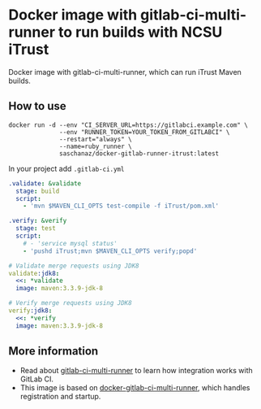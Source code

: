 # Docker image with gitlab-ci-multi-runner to run builds with NCSU iTrust

Docker image with gitlab-ci-multi-runner, which can run iTrust Maven builds.

## How to use

```
docker run -d --env "CI_SERVER_URL=https://gitlabci.example.com" \
              --env "RUNNER_TOKEN=YOUR_TOKEN_FROM_GITLABCI" \
              --restart="always" \
              --name=ruby_runner \
              saschanaz/docker-gitlab-runner-itrust:latest
```

In your project add `.gitlab-ci.yml`

```yaml
.validate: &validate
  stage: build
  script:
    - 'mvn $MAVEN_CLI_OPTS test-compile -f iTrust/pom.xml'

.verify: &verify
  stage: test
  script:
    # - 'service mysql status'
    - 'pushd iTrust;mvn $MAVEN_CLI_OPTS verify;popd'

# Validate merge requests using JDK8
validate:jdk8:
  <<: *validate
  image: maven:3.3.9-jdk-8

# Verify merge requests using JDK8
verify:jdk8:
  <<: *verify
  image: maven:3.3.9-jdk-8
```

## More information

* Read about [gitlab-ci-multi-runner](https://gitlab.com/gitlab-org/gitlab-ci-multi-runner/) to learn how integration works with GitLab CI.
* This image is based on [docker-gitlab-ci-multi-runner](https://github.com/digitallumberjack/docker-gitlab-ci-multi-runner), which handles registration and startup.
